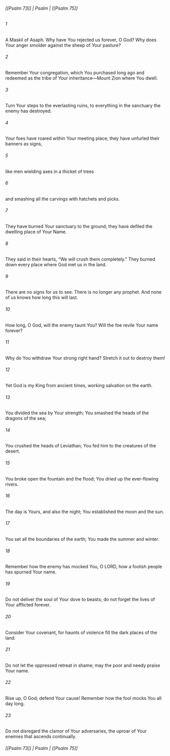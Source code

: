 ###### [[Psalm 73]] | Psalm | [[Psalm 75]]

###### 1
A Maskil of Asaph. Why have You rejected us forever, O God? Why does Your anger smolder against the sheep of Your pasture?
###### 2
Remember Your congregation, which You purchased long ago and redeemed as the tribe of Your inheritance—Mount Zion where You dwell.
###### 3
Turn Your steps to the everlasting ruins, to everything in the sanctuary the enemy has destroyed.
###### 4
Your foes have roared within Your meeting place; they have unfurled their banners as signs,
###### 5
like men wielding axes in a thicket of trees
###### 6
and smashing all the carvings with hatchets and picks.
###### 7
They have burned Your sanctuary to the ground; they have defiled the dwelling place of Your Name.
###### 8
They said in their hearts, “We will crush them completely.” They burned down every place where God met us in the land.
###### 9
There are no signs for us to see. There is no longer any prophet. And none of us knows how long this will last.
###### 10
How long, O God, will the enemy taunt You? Will the foe revile Your name forever?
###### 11
Why do You withdraw Your strong right hand? Stretch it out to destroy them!
###### 12
Yet God is my King from ancient times, working salvation on the earth.
###### 13
You divided the sea by Your strength; You smashed the heads of the dragons of the sea;
###### 14
You crushed the heads of Leviathan; You fed him to the creatures of the desert.
###### 15
You broke open the fountain and the flood; You dried up the ever-flowing rivers.
###### 16
The day is Yours, and also the night; You established the moon and the sun.
###### 17
You set all the boundaries of the earth; You made the summer and winter.
###### 18
Remember how the enemy has mocked You, O LORD, how a foolish people has spurned Your name.
###### 19
Do not deliver the soul of Your dove to beasts; do not forget the lives of Your afflicted forever.
###### 20
Consider Your covenant, for haunts of violence fill the dark places of the land.
###### 21
Do not let the oppressed retreat in shame; may the poor and needy praise Your name.
###### 22
Rise up, O God; defend Your cause! Remember how the fool mocks You all day long.
###### 23
Do not disregard the clamor of Your adversaries, the uproar of Your enemies that ascends continually.

###### [[Psalm 73]] | Psalm | [[Psalm 75]]
